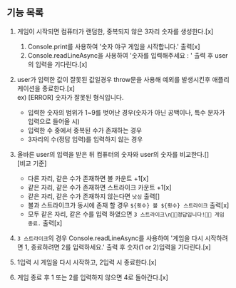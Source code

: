 ## 기능 목록

1. 게임이 시작되면 컴퓨터가 랜덤한, 중복되지 않은 3자리 숫자를 생성한다.[x]

   1. Console.print를 사용하여 '숫자 야구 게임을 시작합니다.' 출력[x]
   2. Console.readLineAsync을 사용하여 '숫자를 입력해주세요 : ' 출력 후 user의 입력을 기다린다.[x]

2. user가 입력한 값이 잘못된 값일경우 throw문을 사용해 예외를 발생시킨후 애플리케이션을 종료한다.[x]<br />
   ex) [ERROR] 숫자가 잘못된 형식입니다.

   - 입력한 숫자의 범위가 1~9를 벗어난 경우(숫자가 아닌 공백이나, 특수 문자가 입력으로 들어올 시)
   - 입력한 수 중에서 중복된 수가 존재하는 경우
   - 3자리의 수(정답 입력)를 입력하지 않는 경우

3. 올바른 user의 입력을 받은 뒤 컴퓨터의 숫자와 user의 숫자를 비교한다.[]<br />
   [비교 기준]

   - 다른 자리, 같은 수가 존재하면 볼 카운트 +1[x]
   - 같은 자리, 같은 수가 존재하면 스트라이크 카운트 +1[x]
   - 같은 자리, 같은 수가 존재하지 않는다면 `낫싱` 출력[]
   - 볼과 스트라이크가 동시에 존재 할 경우 `${횟수} 볼 ${횟수} 스트라이크` 출력[x]
   - 모두 같은 자리, 같은 수를 입력 하였으면 `3 스트라이크\n🎉🥳정답입니다!🥳🎉 게임 종료.` 출력[x]

4. `3 스트라이크`의 경우 Console.readLineAsync를 사용하여 '게임을 다시 시작하려면 1, 종료하려면 2를 입력하세요.' 출력 후 숫자(1 or 2)입력을 기다린다.[x]

5. 1입력 시 게임을 다시 시작하고, 2입력 시 종료한다.[x]

6. 게임 종료 후 1 또는 2를 입력하지 않으면 4로 돌아간다.[x]
